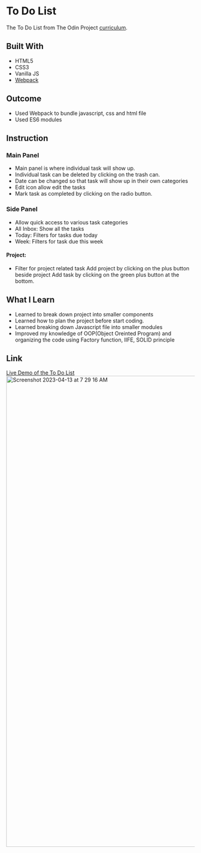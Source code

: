 # To Do List
The To Do List from The Odin Project [curriculum](https://www.theodinproject.com/lessons/node-path-javascript-todo-list).

## Built With
* HTML5
* CSS3
* Vanilla JS
* [Webpack](https://webpack.js.org/)

## Outcome 
* Used Webpack to bundle javascript, css and html file
* Used ES6 modules 

## Instruction
### Main Panel
* Main panel is where individual task will show up. 
* Individual task can be deleted by clicking on the trash can.
* Date can be changed so that task will show up in their own categories
* Edit icon allow edit the tasks
* Mark task as completed by clicking on the radio button. 

### Side Panel
* Allow quick access to various task categories
* All Inbox: Show all the tasks
* Today: Filters for tasks due today
* Week: Filters for task due this week
#### Project: 
* Filter for project related task
Add project by clicking on the plus button beside project
Add task by clicking on the green plus button at the bottom.

## What I Learn
* Learned to break down project into smaller components
* Learned how to plan the project before start coding.
* Learned breaking down Javascript file into smaller modules
* Improved my knowledge of OOP(Object Oreinted Program) and organizing the code using Factory function, IIFE, SOLID principle


## Link

[Live Demo of the To Do List](https://tseringz.github.io/to-do-app/)
<img width="1260" alt="Screenshot 2023-04-13 at 7 29 16 AM" src="https://user-images.githubusercontent.com/15078245/231629033-33e9a056-cd74-4c4a-bec0-357282a26d47.png">


